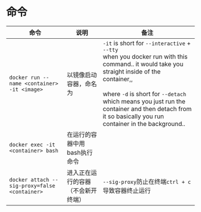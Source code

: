 # 命令

命令 | 说明 | 备注
-- | -- | --
`docker run --name <container> -it <image>` | 以<image>镜像启动容器，命名为<container> | `-it` is short for `--interactive` + `--tty`<br>when you docker run with this command.. it would take you straight inside of the container,, <br><br>where `-d` is short for `--detach` <br>which means you just run the container and then detach from it so basically you run container in the background..
`docker exec -it <container> bash` | 在运行的容器中用bash执行命令 | 
`docker attach --sig-proxy=false <container>` | 进入正在运行的容器（不会新开终端）| `--sig-proxy`防止在终端`ctrl + c`导致容器终止运行
